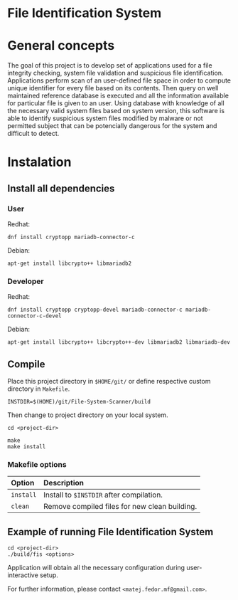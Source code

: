 # File Identification System

# General concepts

The goal of this project is to develop set of applications used for a file integrity checking, system file validation and suspicious file identification.
Applications perform scan of an user-defined file space in order to compute unique identifier for every file based on its contents.
Then query on well maintained reference database is executed and all the information available for particular file is given to an user.
Using database with knowledge of all the necessary valid system files based on system version, this software is able to identify 
suspicious system files modified by malware or not permitted subject that can be potencially dangerous for the system and difficult
to detect.

# Instalation

## Install all dependencies

### User

Redhat:

`dnf install cryptopp mariadb-connector-c`

Debian:

`apt-get install libcrypto++ libmariadb2`

### Developer

Redhat:

`dnf install cryptopp cryptopp-devel mariadb-connector-c mariadb-connector-c-devel`

Debian:

`apt-get install libcrypto++ libcrypto++-dev libmariadb2 libmariadb-dev`

## Compile

Place this project directory in `$HOME/git/` or define respective custom directory in `Makefile`.

```
INSTDIR=$(HOME)/git/File-System-Scanner/build
```
Then change to project directory on your local system.

```
cd <project-dir>

make
make install
```

### Makefile options

| Option    | Description                                   |
| :-------- | :-------------------------------------------- |
| `install` | Install to `$INSTDIR` after compilation.      |
| `clean`   | Remove compiled files for new clean building. |

## Example of running File Identification System

```
cd <project-dir>
./build/fis <options>
```

Application will obtain all the necessary configuration during user-interactive setup.

For further information, please contact `<matej.fedor.mf@gmail.com>`.
